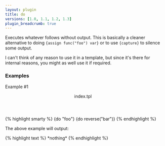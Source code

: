 ```yaml
---
layout: plugin
title: do
versions: [1.0, 1.1, 1.2, 1.3]
plugin_breadcrumb: true
---
```


Executes whatever follows without output. This is basically a cleaner alternative to doing `{assign func("foo") var}` or to use `{capture}` to silence some output.

I can't think of any reason to use it in a template, but since it's there for internal reasons, you might as well use it if required.

### Examples
Example #1
<div class="code-box">
<header>index.tpl</header>
{% highlight smarty %}
{do "foo"}
{do reverse("bar")}
{% endhighlight %}
</div>

The above example will output:
<div class="code-box">
{% highlight text %}
*nothing*
{% endhighlight %}
</div>